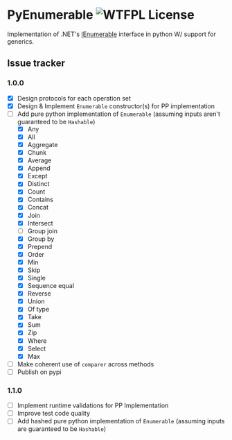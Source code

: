 # PyEnumerable ![WTFPL License](http://www.wtfpl.net/wp-content/uploads/2012/12/wtfpl-badge-4.png)

Implementation of .NET's [IEnumerable](https://learn.microsoft.com/en-us/dotnet/api/system.collections.generic.ienumerable-1?view=net-9.0) interface in python W/ support for generics.

## Issue tracker
### 1.0.0
- [x] Design protocols for each operation set
- [x] Design & Implement `Enumerable` constructor(s) for PP implementation
- [ ] Add pure python implementation of `Enumerable` (assuming inputs aren't guaranteed to be `Hashable`)
    - [x] Any
    - [x] All
    - [x] Aggregate
    - [x] Chunk
    - [x] Average
    - [x] Append
    - [x] Except
    - [x] Distinct
    - [x] Count
    - [x] Contains
    - [x] Concat
    - [x] Join
    - [x] Intersect
    - [ ] Group join
    - [x] Group by
    - [x] Prepend
    - [x] Order
    - [x] Min
    - [x] Skip
    - [x] Single
    - [x] Sequence equal
    - [x] Reverse
    - [x] Union
    - [x] Of type
    - [x] Take
    - [x] Sum
    - [x] Zip
    - [x] Where
    - [x] Select
    - [x] Max
- [ ] Make coherent use of `comparer` across methods
- [ ] Publish on pypi
### 1.1.0
- [ ] Implement runtime validations for PP Implementation
- [ ] Improve test code quality
- [ ] Add hashed pure python implementation of `Enumerable` (assuming inputs are guaranteed to be `Hashable`)
